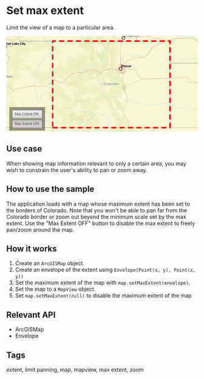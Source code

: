 # Set max extent

Limit the view of a map to a particular area.

![Image of set max extent](SetMaxExtent.png)

## Use case

When showing map information relevant to only a certain area, you may wish to constrain the user's
ability to pan or zoom away.

## How to use the sample

The application loads with a map whose maximum extent has been set to the borders of Colorado. Note
that you won't be able to pan far from the Colorado border or zoom out beyond the minimum scale set
by the max extent. Use the "Max Extent OFF" button to disable the max extent to freely pan/zoom around the map.

## How it works

1. Create an `ArcGISMap` object.
2. Create an envelope of the extent using `Envelope(Point(x, y), Point(x, y))`
3. Set the maximum extent of the map with `map.setMaxExtent(envelope)`.
4. Set the map to a `MapView` object.
5. Set `map.setMaxExtent(null)` to disable the maximum extent of the map

## Relevant API

* ArcGISMap
* Envelope

## Tags

extent, limit panning, map, mapview, max extent, zoom